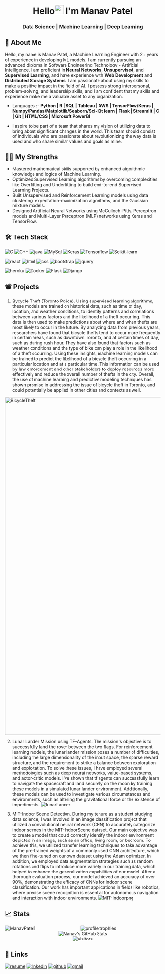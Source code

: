 <h1 align="center">Hello<img src="https://media.giphy.com/media/hvRJCLFzcasrR4ia7z/giphy.gif" width="29px" height="29px"> I'm Manav Patel</h1>
<h3 align="center">Data Science | Machine Learning | Deep Learning</h3>

## 🚀 About Me

<!-- I have consistently demonstrated the ability to perform effectively under pressure while managing multiple complex tasks simultaneously. I have a proven track record of achieving success in these challenging environments and approach each day with enthusiasm for learning and discovering new opportunities. My technical skills include a solid understanding of **Python**, **MYSQL**, **Django**, **Flask**, **Keras**, **TensorFlow**, and **PyTorch**. I possess expertise in working on intricate, medium-sized, and large-scale projects, and am able to work independently while also possessing strong communication skills. Additionally, I have a basic knowledge of integrating with back-end systems. -->

Hello, my name is Manav Patel, a Machine Learning Engineer with 2+ years of experience in developing ML models. I am currently pursuing an advanced diploma in Software Engineering Technology - Artificial Intelligence. I am proficient in **Neural Networks**, **Unsupervised**, and **Supervised Learning**, and have experience with **Web Development** and **Distributed Storage Systems**. I am passionate about using my skills to make a positive impact in the field of AI. I possess strong interpersonal, problem-solving, and leadership skills, and I am confident that my skills and experience make me a valuable asset to any organization.

- Languages :- **Python | R | SQL | Tableau | AWS | TensorFlow/Keras | Numpy/Pandas/Matplotlib/Seaborn/Sci-Kit learn | Flask | Streamlit | C | Git | HTML/CSS | Microsoft PowerBI**

- I aspire to be part of a team that shares my vision of utilizing data to bring about significant changes in the world. This team should consist of individuals who are passionate about revolutionizing the way data is used and who share similar values and goals as mine.

## 💪🏻 My Strengths
- Mastered mathematical skills supported by enhanced algorithmic knowledge and logics of Machine Learning.
- Optimized Supervised Learning algorithms by overcoming complexities like Overfitting and Underfitting to build end-to-end Supervised Learning Projects.
- Built Unsupervised and Reinforcement Learning models using data clustering, expectation-maximization algorithms, and the Gaussian mixture models.
- Designed Artificial Neural Networks using McCulloch-Pitts, Perceptron models and Multi-Layer Perceptron (MLP) networks using Keras and TensorFlow.

## 🛠️ Tech Stack

![C](https://img.shields.io/badge/C-323330?style=for-the-badge&logo=C&logoColor=F7DF1E)
![C++](https://img.shields.io/badge/C++-3776AB?style=for-the-badge&logo=C++&logoColor=white)
![java](https://img.shields.io/badge/Java-323330?style=for-the-badge&logo=java&logoColor=F7DF1E)
![MySql](https://img.shields.io/badge/MySql-323330?style=for-the-badge&logo=MySql&logoColor=F7DF1E)
![Keras](https://img.shields.io/badge/Python-323330?style=for-the-badge&logo=Python&logoColor=F7DF1E)
![Tensorflow](https://img.shields.io/badge/Python-323330?style=for-the-badge&logo=Python&logoColor=F7DF1E)
![Scikit-learn](https://img.shields.io/badge/Python-323330?style=for-the-badge&logo=Python&logoColor=F7DF1E)

![react](https://img.shields.io/badge/React-20232A?style=for-the-badge&logo=react&logoColor=61DAFB)
![html](https://img.shields.io/badge/HTML5-E34F26?style=for-the-badge&logo=html5&logoColor=white)
![css](https://img.shields.io/badge/CSS3-1572B6?style=for-the-badge&logo=css3&logoColor=white)
![bootstrap](https://img.shields.io/badge/Bootstrap-563D7C?style=for-the-badge&logo=bootstrap&logoColor=white)
![jquery](https://img.shields.io/badge/jQuery-0769AD?style=for-the-badge&logo=jquery&logoColor=white)

![heroku](https://img.shields.io/badge/Heroku-430098?style=for-the-badge&logo=heroku&logoColor=white)
![Docker](https://img.shields.io/badge/Docker-00C7B7?style=for-the-badge&logo=Docker&logoColor=white)
![Flask](https://img.shields.io/badge/Flask-00C7B7?style=for-the-badge&logo=Flask&logoColor=white)
![Django](https://img.shields.io/badge/Django-00C7B7?style=for-the-badge&logo=Django&logoColor=white)


## 📽️ Projects
1. Bycycle Theft (Toronto Police).
Using supervised learning algorithms, these models are trained on historical data, such as time of day, location, and weather conditions, to identify patterns and correlations between various factors and the likelihood of a theft occurring. This data is then used to make predictions about where and when thefts are most likely to occur in the future. By analyzing data from previous years, researchers have found that bicycle thefts tend to occur more frequently in certain areas, such as downtown Toronto, and at certain times of day, such as during rush hour. They have also found that factors such as weather conditions and the type of bike can play a role in the likelihood of a theft occurring. Using these insights, machine learning models can be trained to predict the likelihood of a bicycle theft occurring in a particular location and at a particular time. This information can be used by law enforcement and other stakeholders to deploy resources more effectively and reduce the overall number of thefts in the city. Overall, the use of machine learning and predictive modeling techniques has shown promise in addressing the issue of bicycle theft in Toronto, and could potentially be applied in other cities and contexts as well.
<img width="1097" alt="BicycleTheft" src="https://user-images.githubusercontent.com/90365773/233512102-859d6157-a2ca-4101-81f1-6011614b8838.png">

2. Lunar Lander Mission using TF-Agents.
The mission's objective is to successfully land the rover between the two flags. For reinforcement learning models, the lunar lander mission poses a number of difficulties, including the large dimensionality of the input space, the sparse reward structure, and the requirement to strike a balance between exploration and exploitation. To solve these issues, I have employed several methodologies such as deep neural networks, value-based systems, and actor-critic models. I've shown that tf agents can successfully learn to navigate the spacecraft and land securely on the moon by training these models in a simulated lunar lander environment. Additionally, these models can be used to investigate various circumstances and environments, such as altering the gravitational force or the existence of impediments.
![lunarLander](https://user-images.githubusercontent.com/90365773/233512126-42a4020b-e86f-4caa-85f3-9befac4e1a6c.gif)

3. MIT-Indoor Scene Detection.
During my tenure as a student studying data science, I was involved in an image classification project that utilized a convolutional neural network (CNN) to accurately categorize indoor scenes in the MIT-IndoorScene dataset. Our main objective was to create a model that could correctly identify the indoor environment depicted in an image, such as an office, living room, or bedroom. To achieve this, we utilized transfer learning techniques to take advantage of the pre-trained weights of a commonly used CNN architecture, which we then fine-tuned on our own dataset using the Adam optimizer. In addition, we employed data augmentation strategies such as random rotations and flips to introduce more variety in our training data, which helped to enhance the generalization capabilities of our model. After a thorough evaluation process, our model achieved an accuracy of over 90%, demonstrating the efficacy of CNNs for indoor scene classification. Our work has important applications in fields like robotics, where precise scene recognition is essential for autonomous navigation and interaction with indoor environments.
![MIT-Indoorpng](https://user-images.githubusercontent.com/90365773/233512135-55a13f68-127f-4afa-a4e3-52a9d26abddf.png)

## 📈 Stats

<img align="left" src="https://github-readme-stats.vercel.app/api/top-langs/?username=ManavPatel31&layout=compact&hide=html&theme=radical" alt="ManavPatel1" />

<div align="center">
    <img src="https://github-profile-trophy.vercel.app/?username=ManavPatel31&row=1&column=6&margin-h=8&theme=darkhub&count_private=true&margin-w=15&no-frame=true" alt="profile trophies" />
    <br />
    <img src="https://github-readme-stats.vercel.app/api?username=ManavPatel31&show_icons=true&hide_border=true" alt="Manav's GitHub Stats">
    <br />
    <img src="https://visitor-badge.laobi.icu/badge?page_id=ManavPatel31.ManavPatel31" alt="visitors">
</div>

## 🔗 Links

[![resume](https://img.shields.io/badge/Resume-4285F4?style=for-the-badge&logo=read-the-docs&logoColor=white)](https://drive.google.com/file/d/1QYj9h1qyouvf8D6geU7H7r7ZhJhIL9xB/view?usp=share_link)
[![linkedin](https://img.shields.io/badge/Linked_In-0077B5?style=for-the-badge&logo=LinkedIn&logoColor=white)](https://www.linkedin.com/in/manav-patel-25326520a/)
[![github](https://img.shields.io/badge/GitHub-000000?style=for-the-badge&logo=GitHub&logoColor=white)](https://github.com/ManavPatel31)
[![gmail](https://img.shields.io/badge/Gmail-D14836?style=for-the-badge&logo=Gmail&logoColor=white)](manav.patel4251@gmail.com)
